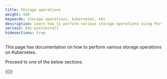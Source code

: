 ```yaml
---
title: Storage operations
weight: 500
keywords: storage operations, kubernetes, k8s
description: Learn how to perform various storage operations using Portworx on Kubernetes
series2: k8s-postinstall
hidesections: true
---
```


This page has documentation on how to perform various storage operations on Kubernetes.

Proceed to one of the below sections.

{{<homelist series="k8s-storage">}}
